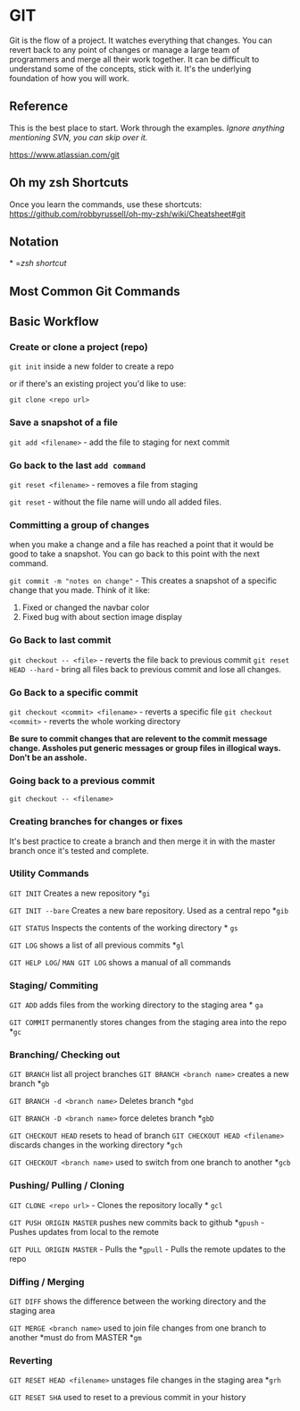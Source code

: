 # GIT

<!-- need to update with -->

Git is the flow of a project. It watches everything that changes. You can revert back to any point of changes or manage a large team of programmers and merge all their work together. It can be difficult to understand some of the concepts, stick with it. It's the underlying foundation of how you will work.

## Reference

This is the best place to start. Work through the examples. *Ignore anything mentioning SVN, you can skip over it.*

<https://www.atlassian.com/git>


## Oh my zsh Shortcuts
Once you learn the commands, use these shortcuts:
<https://github.com/robbyrussell/oh-my-zsh/wiki/Cheatsheet#git>


## Notation
 \* =*zsh shortcut*

## Most Common Git Commands

## Basic Workflow

### Create or clone a project (repo)

`git init` inside a new folder to create a repo

or if there's an existing project you'd like to use:

`git clone <repo url>`

### Save a snapshot of a file

`git add <filename>` - add the file to staging for next commit

### Go back to the last `add command`

`git reset <filename>` - removes a file from staging

`git reset` - without the file name will undo all added files.

### Committing a group of changes

when you make a change and a file has reached a point that it would be good to take a snapshot. You can go back to this point with the next command.

`git commit -m "notes on change"` - This creates a snapshot of a specific change that you made. Think of it like:

1.  Fixed or changed the navbar color
2.  Fixed bug with about section image display

### Go Back to last commit

`git checkout -- <file>` - reverts the file back to previous commit
`git reset HEAD --hard` - bring all files back to previous commit and lose all changes.

### Go Back to a specific commit

`git checkout <commit> <filename>` - reverts a specific file
`git checkout <commit>` - reverts the whole working directory



**Be sure to commit changes that are relevent to the commit message change. Assholes put generic messages or group files in illogical ways. Don't be an asshole.**

### Going back to a previous commit

`git checkout -- <filename>`

### Creating branches for changes or fixes

It's best practice to create a branch and then merge it in with the master branch once it's tested and complete.



### Utility Commands

`GIT INIT` 	Creates a new repository
\*`gi`

`GIT INIT --bare` 	Creates a new bare repository. Used as a central repo
\*`gib`

`GIT STATUS`	Inspects the contents of the working directory
\* `gs`

`GIT LOG`		shows a list of all previous commits
\*`gl`

`GIT HELP LOG`/ `MAN GIT LOG`	shows a manual of all commands

### Staging/ Commiting

`GIT ADD`		adds files from the working directory to the staging area
\* `ga`

`GIT COMMIT`	permanently stores changes from the staging area into the repo
\*`gc`

### Branching/ Checking out
`GIT BRANCH`	list all project branches
`GIT BRANCH <branch name>`	creates a new branch
\*`gb`


`GIT BRANCH -d <branch name>`	Deletes branch
\*`gbd`

`GIT BRANCH -D <branch name>`	force deletes branch
\*`gbD`

`GIT CHECKOUT HEAD`     resets to head of branch
`GIT CHECKOUT HEAD <filename>`	discards changes in the working directory
\*`gch`

`GIT CHECKOUT <branch name>` 	used to switch from one branch to another
\*`gcb`

### Pushing/ Pulling / Cloning
`GIT CLONE <repo url>` - Clones the repository locally
\* `gcl`

`GIT PUSH ORIGIN MASTER` pushes new commits back to github
\*`gpush` - Pushes updates from local to the remote

`GIT PULL ORIGIN MASTER` - Pulls the
\*`gpull` - Pulls the remote updates to the repo

### Diffing / Merging
`GIT DIFF` shows the difference between the working directory and the staging area

`GIT MERGE <branch name>`	used to join file changes from one branch to another *must do from MASTER
\*`gm`

### Reverting

`GIT RESET HEAD <filename>` 	unstages file changes in the staging area
\*`grh`

`GIT RESET SHA` used to reset to a previous commit in your history
